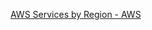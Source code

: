 [AWS Services by Region - AWS](https://aws.amazon.com/about-aws/global-infrastructure/regional-product-services/)

